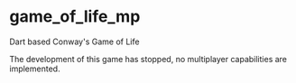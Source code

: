 game_of_life_mp
====================

Dart based Conway's Game of Life

The development of this game has stopped, no multiplayer capabilities are implemented.
